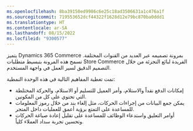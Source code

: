 ```yaml
---
ms.openlocfilehash: 8ba39150ed9986c6e25c18ad3506631a1c476a1f
ms.sourcegitcommit: 719553652dcf44322f1628d12e79bc870ba0ddd1
ms.translationtype: HT
ms.contentlocale: ar-SA
ms.lasthandoff: 08/15/2022
ms.locfileid: "9300577"
---
```

يتميز Dynamics 365 Commerce بمرونة تصميمه عبر العديد من القنوات المختلفة. تسمح هذه المرونة بتبسيط متطلبات Store Commerce الفريدة لبائع التجزئة من خلال التصميم الدقيق لسير العمل في واجهة المستخدم. 

تمت تغطية المفاهيم التالية في هذه الوحدة النمطية:

- إمكانات ‏‫الدفع نقداً والاستلام‬، وأمر العميل للتسليم أو الاستلام، والحركة المختلطة التي تحتوي على كل من المكونين. 
- يمكن جمع البيانات من إجراءات الحركات، مثل إلغاء بند من خلال رموز المعلومات للمساعدة على التمتع برؤية أعمق للعمليات داخل المتجر. 
- أوامر التعليق واستدعاء الوظائف للمساعدة على تقليل إعادة صياغة الحركات وتحسين تجربة سداد العملاء كلياً. 


